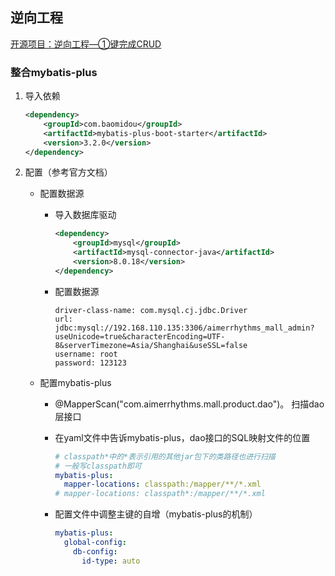 ## 逆向工程

[开源项目：逆向工程—①键完成CRUD](https://gitee.com/renrenio/renren-generator?_from=gitee_search)

### 整合mybatis-plus

1. 导入依赖

    ```xml
    <dependency>
        <groupId>com.baomidou</groupId>
        <artifactId>mybatis-plus-boot-starter</artifactId>
        <version>3.2.0</version>
    </dependency>
    ```

2. 配置（参考官方文档）

    - 配置数据源

        - 导入数据库驱动

            ```xml
            <dependency>
                <groupId>mysql</groupId>
                <artifactId>mysql-connector-java</artifactId>
                <version>8.0.18</version>
            </dependency>
            ```

        - 配置数据源

            ```
            driver-class-name: com.mysql.cj.jdbc.Driver
            url: jdbc:mysql://192.168.110.135:3306/aimerrhythms_mall_admin?useUnicode=true&characterEncoding=UTF-8&serverTimezone=Asia/Shanghai&useSSL=false
            username: root
            password: 123123
            ```

    - 配置mybatis-plus

        - @MapperScan("com.aimerrhythms.mall.product.dao")。  扫描dao层接口

        - 在yaml文件中告诉mybatis-plus，dao接口的SQL映射文件的位置

            ```yaml
            # classpath*中的*表示引用的其他jar包下的类路径也进行扫描
            # 一般写classpath即可
            mybatis-plus:
              mapper-locations: classpath:/mapper/**/*.xml
            # mapper-locations: classpath*:/mapper/**/*.xml
            ```

        - 配置文件中调整主键的自增（mybatis-plus的机制）

            ```yaml
            mybatis-plus:
              global-config:
                db-config:
                  id-type: auto
            ```

